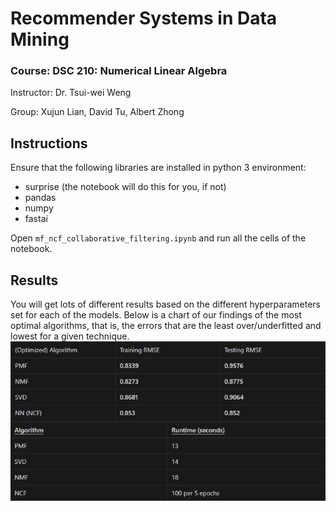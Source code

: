 # Recommender Systems in Data Mining
### Course: DSC 210: Numerical Linear Algebra
Instructor: Dr. Tsui-wei Weng

Group: Xujun Lian, David Tu, Albert Zhong

## Instructions
Ensure that the following libraries are installed in python 3 environment:
- surprise (the notebook will do this for you, if not)
- pandas
- numpy
- fastai

Open `mf_ncf_collaborative_filtering.ipynb` and run all the cells of the notebook.

## Results
You will get lots of different results based on the different hyperparameters set for each of the models. Below is a chart of our findings of the most optimal algorithms, that is, the errors that are the least over/underfitted and lowest for a given technique.
![Result](https://github.com/r2dtu/210finalproject/blob/main/results.png)
